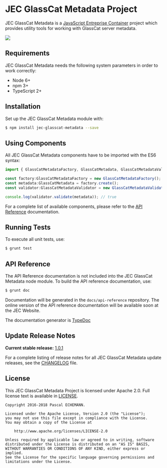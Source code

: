 # JEC GlassCat Metadata Project

JEC GlassCat Metadata is a [JavaScript Entreprise Container][jec-url] project which provides utility tools for working with GlassCat server metadata.

[![][jec-logo]][jec-url]

## Requirements

JEC GlassCat Metadata needs the following system parameters in order to work correctly:

- Node 6+
- npm 3+
- TypeScript 2+

## Installation

Set up the JEC GlassCat Metadata module with:

```bash
$ npm install jec-glasscat-metadata --save
```

## Using Components

All JEC GlassCat Metadata components have to be imported with the ES6 syntax:

```javascript
import { GlassCatMetadataFactory, GlassCatMetadata, GlassCatMetadataValidator } from "jec-glasscat-metadata";

const factory:GlassCatMetadataFactory = new GlassCatMetadataFactory();
const metadata:GlassCatMetadata = factory.create();
const validator:GlassCatMetadataValidator = new GlassCatMetadataValidator();

console.log(validator.validate(metadata)); // true
```

For a complete list of available components, please refer to the [API Reference](#api-reference) documentation.

## Running Tests

To execute all unit tests, use:

```bash
$ grunt test
```

## API Reference

The API Reference documentation is not included into the JEC GlassCat Metadata node module. To build the API reference documentation, use:

```bash
$ grunt doc
```

Documentation will be generated in the `docs/api-reference` repository.
The online version of the  API reference documentation will be available soon at the JEC Website.

The documentation generator is [TypeDoc](http://typedoc.org/)

## Update Release Notes

**Current stable release:** [1.0.1](CHANGELOG.md#jec-glasscat-metadata-1.0.1)
 
For a complete listing of release notes for all JEC GlassCat Metadata update releases, see the [CHANGELOG](CHANGELOG.md) file. 

## License
This JEC GlassCat Metadata Project is licensed under Apache 2.0. Full license text is available in [LICENSE](LICENSE).

```
Copyright 2016-2018 Pascal ECHEMANN.

Licensed under the Apache License, Version 2.0 (the "License");
you may not use this file except in compliance with the License.
You may obtain a copy of the License at

    http://www.apache.org/licenses/LICENSE-2.0

Unless required by applicable law or agreed to in writing, software
distributed under the License is distributed on an "AS IS" BASIS,
WITHOUT WARRANTIES OR CONDITIONS OF ANY KIND, either express or implied.
See the License for the specific language governing permissions and
limitations under the License.
```

[jec-url]: https://github.com/pechemann/JEC
[jec-logo]: https://raw.githubusercontent.com/pechemann/JEC/master/assets/jec-logos/jec-logo.png